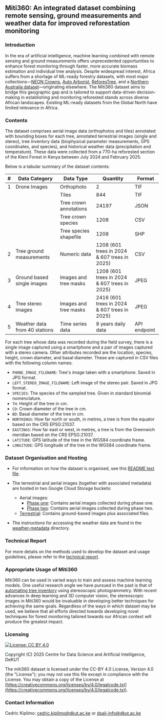 ## Miti360: An integrated dataset combining remote sensing, ground measurements and weather data for improved reforestation monitoring
### Introduction
In the era of artificial intelligence, machine learning combined with remote sensing and ground measurements offers unprecedented opportunities to enhance forest monitoring through faster, more accurate biomass estimation and individual tree analysis. Despite widespread interest, Africa suffers from a shortage of ML-ready forestry datasets, with most major collections—[NEON Crowns](https://doi.org/10.1101/2020.09.08.287839), [Auto Arborist](https://openaccess.thecvf.com/content/CVPR2022/html/Beery_The_Auto_Arborist_Dataset_A_Large-Scale_Benchmark_for_Multiview_Urban_CVPR_2022_paper.html), [ReforesTree](https://doi.org/10.1609/aaai.v36i11.21471), and a [Northern Australia dataset](https://doi.org/10.3390/data8020044)—originating elsewhere. The Miti360 dataset aims to bridge this geographic gap and  is tailored to support data-driven decision-making in establishing and monitoring reforested stands across diverse African landscapes. Existing ML-ready datasets from the Global North have limited relevance in Africa.

### Contents
The dataset comprises aerial image data (orthophotos and tiles) annotated with bounding boxes for each tree, annotated terrestrial images (single and stereo), tree inventory data (biophysical parameter measurements, GPS coordinates, and species), and historical weather data (precipitation and temperature). These data were collected from a 770-ha reforested section of the Kieni Forest in Kenya between July 2024 and February 2025. 


Below is a tabular summary of the dataset contents:

| #   | Data Category                 | Data Type              | Quantity                                     | Format       |
| --- | ----------------------------- | ---------------------- | -------------------------------------------- | ------------ |
| 1   | Drone Images                  | Orthophoto             | 2                                            | TIF          |
|     |                               | Tiles                  | 844                                          | TIF          |
|     |                               | Tree crown annotations | 24197                                        | JSON         |
|     |                               | Tree crown species     | 1208                                         | CSV          |
|     |                               | Tree species shapefile | 1208                                         | SHP          |
| 2   | Tree ground measurements      | Numeric data           | 1208 (601 trees in 2024 & 607 trees in 2025) | CSV          |
| 3   | Ground based single images    | Images and tree masks  | 1208 (601 trees in 2024 & 607 trees in 2025) | JPEG         |
| 4   | Tree stereo images            | Images and tree masks  | 2416 (601 trees in 2024 & 607 trees in 2025) | JPEG         |
| 5   | Weather data from 40 stations | Time series data       | 8 years daily data                           | API endpoint |

For each tree whose data was recorded during the field survey, there is a single image captured using a smartphone and a pair of images captured with a stereo camera. Other attributes recorded are the location, species, height, crown diameter, and basal diameter. These are captured in CSV files with the following column names:
- `PHONE_IMAGE_FILENAME`: Tree's image taken with a smartphone. Saved in JPG format.
- `LEFT_STEREO_IMAGE_FILENAME`: Left image of the stereo pair. Saved in JPG format.
- `SPECIES`: The species of the sampled tree. Given in standard binomial nomenclature.
- `TH`: Height of the tree in cm.
- `CD`: Crown diameter of the tree in cm.
- `BD`: Basal diameter of the tree in cm.
- `NORTHINGS`: How far north or south, in metres, a tree is from the equator based on the CRS EPSG:21037.
- `EASTINGS`: How far east or west, in metres, a tree is from the Greenwich meridian based on the CRS EPSG:21037.
- `LATITUDE`: GPS latitude of the tree in the WGS84 coordinate frame.
- `LONGITUDE`: GPS longitude of the tree in the WGS84 coordinate frame.

### Dataset Organisation and Hosting
- For information on how the dataset is organised, see this [README text file](README.txt).
- The terrestrial and aerial images (together with associated metadata) are hosted in two Google Cloud Storage buckets:
    - Aerial images: 
        - [Phase one](https://storage.googleapis.com/miti360-aerial-archive/Phase_1/Phase_1.zip): Contains aerial images collected during phase one.
        - [Phase two](https://storage.googleapis.com/miti360-aerial-archive/Phase_2/Phase_2.zip): Contains aerial images collected during phase two.
    - [Terrestrial](https://storage.googleapis.com/miti360-terrestrial-archive/Terrestrial.zip): Contains ground-based images plus associated files.

- The instructions for accessing the weather data are found in the [weather-metadata](weather-metadata) directory.

### Technical Report
For more details on the methods used to develop the dataset and usage guidelines, please refer to the [technical report](reports/technical_report.pdf).

### Appropriate Usage of Miti360
Miti360 can be used in varied ways to train and assess machine learning models. One useful research angle we have pursued in the past is that of [automating tree inventory](https://doi.org/10.1016/j.softx.2024.101661) using stereoscopic photogrammetry. With recent advances in deep learning and 3D computer vision, the stereoscopic images in Miti360 would be invaluable in developing better techniques for achieving the same goals. Regardless of the ways in which dataset may be used, we believe that all efforts directed towards developing novel techniques for forest monitoring tailored towards our African context will produce the greatest impact.

### Licensing
[![License: CC BY 4.0](https://img.shields.io/badge/License-CC%20BY%204.0-lightgrey.svg)](https://creativecommons.org/licenses/by/4.0/)

Copyright (C) 2025 Centre for Data Science and Artificial Intelligence, DeKUT

The miti360 dataset is licensed under the CC-BY 4.0 License, Version 4.0 (the "License"); you may not use this file except in compliance with the License. You may obtain a copy of the License at [https://creativecommons.org/licenses/by/4.0/legalcode.txt](https://creativecommons.org/licenses/by/4.0/legalcode.txt). 

### Contact Information
Cedric Kiplimo: cedric.kiplimo@dkut.ac.ke or dsail-info@dkut.ac.ke